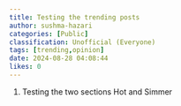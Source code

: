 ```yaml
---
title: Testing the trending posts
author: sushma-hazari
categories: [Public]
classification: Unofficial (Everyone)
tags: [trending,opinion]
date: 2024-08-28 04:08:44 
likes: 0
---
```


1. Testing the two sections Hot and Simmer